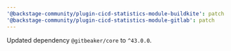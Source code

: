 ```yaml
---
'@backstage-community/plugin-cicd-statistics-module-buildkite': patch
'@backstage-community/plugin-cicd-statistics-module-gitlab': patch
---
```


Updated dependency `@gitbeaker/core` to `^43.0.0`.
